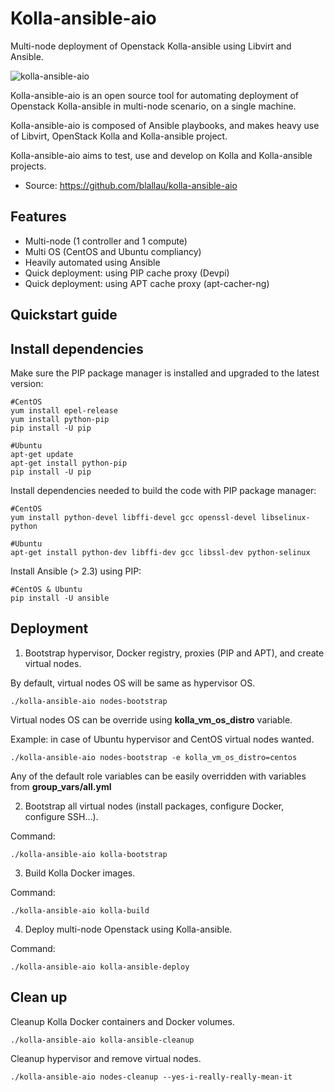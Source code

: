 Kolla-ansible-aio
=================

Multi-node deployment of Openstack Kolla-ansible using Libvirt and Ansible.

![kolla-ansible-aio](https://user-images.githubusercontent.com/9655027/31175714-6e453b1e-a910-11e7-8a60-f7c6d2114b1a.png)

Kolla-ansible-aio is an open source tool for automating deployment of
Openstack Kolla-ansible in multi-node scenario, on a single machine.

Kolla-ansible-aio is composed of Ansible playbooks, and makes heavy use
of Libvirt, OpenStack Kolla and Kolla-ansible project.

Kolla-ansible-aio aims to test, use and develop on Kolla and
Kolla-ansible projects.

-   Source: <https://github.com/blallau/kolla-ansible-aio>

Features
--------

-   Multi-node (1 controller and 1 compute)
-   Multi OS (CentOS and Ubuntu compliancy)
-   Heavily automated using Ansible
-   Quick deployment: using PIP cache proxy (Devpi)
-   Quick deployment: using APT cache proxy (apt-cacher-ng)

Quickstart guide
----------------

Install dependencies
--------------------

Make sure the PIP package manager is installed and upgraded to the latest version:

```
#CentOS
yum install epel-release
yum install python-pip
pip install -U pip

#Ubuntu
apt-get update
apt-get install python-pip
pip install -U pip
```

Install dependencies needed to build the code with PIP package manager:

```
#CentOS
yum install python-devel libffi-devel gcc openssl-devel libselinux-python

#Ubuntu
apt-get install python-dev libffi-dev gcc libssl-dev python-selinux
```

Install Ansible (> 2.3) using PIP:

```
#CentOS & Ubuntu
pip install -U ansible
```

Deployment
----------

1. Bootstrap hypervisor, Docker registry, proxies (PIP and APT), and create
virtual nodes.

By default, virtual nodes OS will be same as hypervisor OS.

    ./kolla-ansible-aio nodes-bootstrap

Virtual nodes OS can be override using **kolla_vm_os_distro** variable.

Example: in case of Ubuntu hypervisor and CentOS virtual nodes wanted.

    ./kolla-ansible-aio nodes-bootstrap -e kolla_vm_os_distro=centos

Any of the default role variables can be easily overridden with variables from **group_vars/all.yml**

2. Bootstrap all virtual nodes (install packages, configure Docker,
configure SSH...).

Command:

    ./kolla-ansible-aio kolla-bootstrap

3. Build Kolla Docker images.

Command:

    ./kolla-ansible-aio kolla-build

4. Deploy multi-node Openstack using Kolla-ansible.

Command:

    ./kolla-ansible-aio kolla-ansible-deploy

Clean up
--------

Cleanup Kolla Docker containers and Docker volumes.

    ./kolla-ansible-aio kolla-ansible-cleanup

Cleanup hypervisor and remove virtual nodes.

    ./kolla-ansible-aio nodes-cleanup --yes-i-really-really-mean-it
